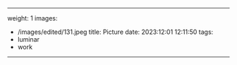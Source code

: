 
---
weight: 1
images:
- /images/edited/131.jpeg
title: Picture
date: 2023:12:01 12:11:50
tags:
- luminar
- work
---